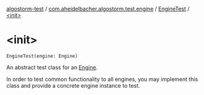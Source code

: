 [algostorm-test](../../index.md) / [com.aheidelbacher.algostorm.test.engine](../index.md) / [EngineTest](index.md) / [&lt;init&gt;](.)

# &lt;init&gt;

`EngineTest(engine: Engine)`

An abstract test class for an [Engine](#).

In order to test common functionality to all engines, you may implement this
class and provide a concrete engine instance to test.

